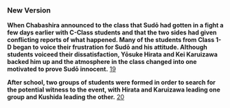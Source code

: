 ### New Version

**When Chabashira announced to the class that Sudō had gotten in a fight a few days earlier with C-Class students and that the two sides had given conflicting reports of what happened. Many of the students from Class 1-D began to voice their frustration for Sudō and his attitude. Although students voiceed their dissatisfaction, Yōsuke Hirata and Kei Karuizawa backed him up and the atmosphere in the class changed into one motivated to prove Sudō innocent.** [19](../references/vol2.md)

**After school, two groups of students were formed in order to search for the potential witness to the event, with Hirata and Karuizawa leading one group and Kushida leading the other.** [20](../references/vol2.md)
